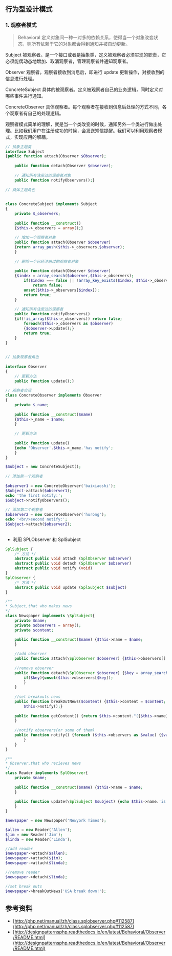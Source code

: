 ## 行为型设计模式

### 1. 观察者模式

> Behavioral 定义对象间一种一对多的依赖关系，使得当一个对象改变状态，则所有依赖于它的对象都会得到通知并被自动更新。 

Subject 被观察者。是一个接口或者是抽象类，定义被观察者必须实现的职责，它必须能偶动态地增加、取消观察者，管理观察者并通知观察者。

Observer 观察者。观察者接收到消息后，即进行 update 更新操作，对接收到的信息进行处理。

ConcreteSubject 具体的被观察者。定义被观察者自己的业务逻辑，同时定义对哪些事件进行通知。

ConcreteObserver 具体观察者。每个观察者在接收到信息后处理的方式不同，各个观察者有自己的处理逻辑。



观察者模式简单的理解，就是当一个类改变的时候，通知另外一个类进行做出处理。比如我们用户在注册成功的时候，会发送短信提醒。我们可以利用观察者模式，实现应用的解耦。

```php
// 抽象主题类  
interface Subject  
{public function attach(Observer $Observer);  
  
    public function detach(Observer $observer);  
  
    // 通知所有注册过的观察者对象  
    public function notifyObservers();}  
  
// 具体主题角色  
  
  
class ConcreteSubject implements Subject  
{  
    private $_observers;  
  
    public function __construct()  
    {$this->_observers = array();}  
  
    // 增加一个观察者对象  
    public function attach(Observer $observer)  
    {return array_push($this->_observers,$observer);  
    }  
  
    // 删除一个已经注册过的观察者对象  
      
    public function detach(Observer $observer)  
    {$index = array_search($observer,$this->_observers);  
        if($index === false || !array_key_exists($index, $this->_observers)) 
            return false;  
        unset($this->_observers[$index]);  
        return true;  
    }  
  
    // 通知所有注册过的观察者  
    public function notifyObservers()  
    {if(!is_array($this->_observers)) return false;  
        foreach($this->_observers as $observer)  
        {$observer->update();}  
        return true;  
    }  
}  
  
  
// 抽象观察者角色  
  
interface Observer  
{  
    // 更新方法  
    public function update();}  
  
// 观察者实现  
class ConcreteObserver implements Observer  
{  
    private $_name;  
  
    public function __construct($name)  
    {$this->_name = $name;  
    }  
  
    // 更新方法  
      
    public function update()  
    {echo 'Observer'.$this->_name.'has notify';  
    }  
}

$Subject = new ConcreteSubject();  
  
// 添加第一个观察者  
  
$observer1 = new ConcreteObserver('baixiaoshi');  
$Subject->attach($observer1);  
echo 'the first notify:';  
$Subject->notifyObservers();  
  
// 添加第二个观察者  
$observer2 = new ConcreteObserver('hurong');  
echo '<br/>second notify:';  
$Subject->attach($observer2);  
  
```

- 利用 SPLObserver 和 SplSubject

```php
SplSubject {
    /* 方法 */
    abstract public void attach (SplObserver $observer)
    abstract public void detach (SplObserver $observer)
    abstract public void notify (void)
}
SplObserver {
	/* 方法 */
	abstract public void update (SplSubject $subject)
}
```

```php
/**
* Subject,that who makes news
*/
class Newspaper implements \SplSubject{
    private $name;
    private $observers = array();
    private $content;
    
    public function __construct($name) {$this->name = $name;
    }

    //add observer
    public function attach(\SplObserver $observer) {$this->observers[] = $observer;}
    
    //remove observer
    public function detach(\SplObserver $observer) {$key = array_search($observer,$this->observers, true);
        if($key){unset($this->observers[$key]);
        }
    }
    
    //set breakouts news
    public function breakOutNews($content) {$this->content = $content;
        $this->notify();}
    
    public function getContent() {return $this->content."({$this->name})";
    }
    
    //notify observers(or some of them)
    public function notify() {foreach ($this->observers as $value) {$value->update($this);
        }
    }
}

/**
* Observer,that who recieves news
*/
class Reader implements SplObserver{
    private $name;
    
    public function __construct($name) {$this->name = $name;
    }
    
    public function update(\SplSubject $subject) {echo $this->name.'is reading breakout news <b>'.$subject->getContent().'</b><br>';
    }
}

$newspaper = new Newspaper('Newyork Times');

$allen = new Reader('Allen');
$jim = new Reader('Jim');
$linda = new Reader('Linda');

//add reader
$newspaper->attach($allen);
$newspaper->attach($jim);
$newspaper->attach($linda);

//remove reader
$newspaper->detach($linda);

//set break outs
$newspaper->breakOutNews('USA break down!');
```



## 参考资料

- [http://php.net/manual/zh/class.splobserver.php#112587](http://php.net/manual/zh/class.splobserver.php#112587)
- [http://designpatternsphp.readthedocs.io/en/latest/Behavioral/Observer/README.html](http://designpatternsphp.readthedocs.io/en/latest/Behavioral/Observer/README.html)


